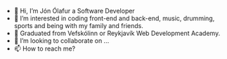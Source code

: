 - 👋 Hi, I’m Jón Ólafur a Software Developer
- 👀 I’m interested in coding front-end and back-end, music, drumming, sports and being with my family and friends. 
- 🌱 Graduated from Vefskólinn or Reykjavík Web Development Academy.
- 💞️ I’m looking to collaborate on ...
- 📫 How to reach me? 

<!---
jonolafur/jonolafur is a ✨ special ✨ repository because its `README.md` (this file) appears on your GitHub profile.
You can click the Preview link to take a look at your changes.
--->
